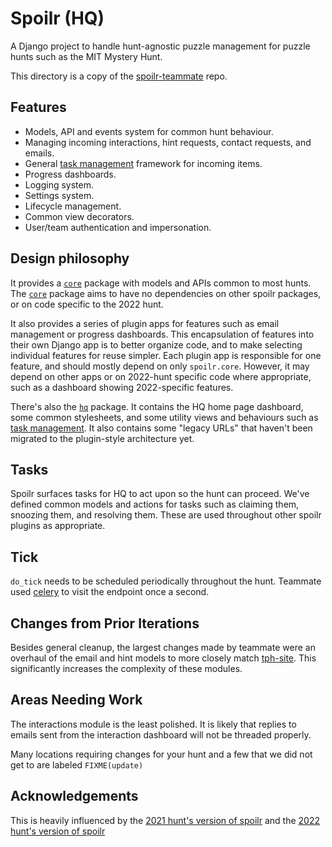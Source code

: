 # Spoilr (HQ)

A Django project to handle hunt-agnostic puzzle management for puzzle hunts such as the MIT Mystery Hunt.

This directory is a copy of the [spoilr-teammate](https://github.com/teammatehunt/spoilr-teammate) repo.

## Features

- Models, API and events system for common hunt behaviour.
- Managing incoming interactions, hint requests, contact requests, and emails.
- General [task management](#tasks) framework for incoming items.
- Progress dashboards.
- Logging system.
- Settings system.
- Lifecycle management.
- Common view decorators.
- User/team authentication and impersonation.

## Design philosophy

It provides a [`core`](spoilr/core/) package with models and APIs common to most hunts. The [`core`](spoilr/core/) package aims to have no dependencies on other spoilr packages, or on code specific to the 2022 hunt.

It also provides a series of plugin apps for features such as email management or progress dashboards. This encapsulation of features into their own Django app is to better organize code, and to make selecting individual features for reuse simpler. Each plugin app is responsible for one feature, and should mostly depend on only `spoilr.core`. However, it may depend on other apps or on 2022-hunt specific code where appropriate, such as a dashboard showing 2022-specific features.

There's also the [`hq`](spoilr/hq/) package. It contains the HQ home page dashboard, some common stylesheets, and some utility views and behaviours such as [task management](#tasks). It also contains some "legacy URLs" that haven't been migrated to the plugin-style architecture yet.

## Tasks

Spoilr surfaces tasks for HQ to act upon so the hunt can proceed. We've defined common models and actions for tasks such as claiming them, snoozing them, and resolving them. These are used throughout other spoilr plugins as appropriate.

## Tick

`do_tick` needs to be scheduled periodically throughout the hunt. Teammate used [celery](https://docs.celeryq.dev/) to visit the endpoint once a second.

## Changes from Prior Iterations

Besides general cleanup, the largest changes made by teammate were an overhaul of the email and hint models to more closely match [tph-site](https://github.com/teammatehunt/tph-site). This significantly increases the complexity of these modules.

## Areas Needing Work

The interactions module is the least polished. It is likely that replies to emails sent from the interaction dashboard will not be threaded properly.

Many locations requiring changes for your hunt and a few that we did not get to are labeled `FIXME(update)`

## Acknowledgements

This is heavily influenced by the [2021 hunt's version of spoilr](https://github.com/YewLabs/silenda/tree/master/spoilr) and the [2022 hunt's version of spoilr](https://github.com/Palindrome-Puzzles/2022-hunt/tree/main/spoilr)
